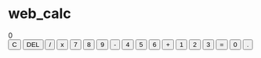 # web_calc
<!DOCTYPE html>
<html lang="en">
<head>
<meta charset="UTF-8">
<meta name="viewport" content="width=device-width, initial-scale=1.0">
<title>Simple Calculator</title>
<link rel="stylesheet" href="styles.css">
</head>
<body>
<div class="calculator">
    <div class="screen" id="screen">0</div>
    <div class="buttons">
        <button class="btn" onclick="clearScreen()">C</button>
        <button class="btn" onclick="deleteDigit()">DEL</button>
        <button class="btn" onclick="appendInput('/')">/</button>
        <button class="btn" onclick="appendInput('*')">x</button>
        <button class="btn" onclick="appendInput('7')">7</button>
        <button class="btn" onclick="appendInput('8')">8</button>
        <button class="btn" onclick="appendInput('9')">9</button>
        <button class="btn" onclick="appendInput('-')">-</button>
        <button class="btn" onclick="appendInput('4')">4</button>
        <button class="btn" onclick="appendInput('5')">5</button>
        <button class="btn" onclick="appendInput('6')">6</button>
        <button class="btn" onclick="appendInput('+')">+</button>
        <button class="btn" onclick="appendInput('1')">1</button>
        <button class="btn" onclick="appendInput('2')">2</button>
        <button class="btn" onclick="appendInput('3')">3</button>
        <button class="btn equal-sign" onclick="calculate()">=</button>
        <button class="btn" onclick="appendInput('0')">0</button>
        <button class="btn" onclick="appendInput('.')">.</button>
    </div>
</div>
<script src="script.js"></script>
</body>
</html>
